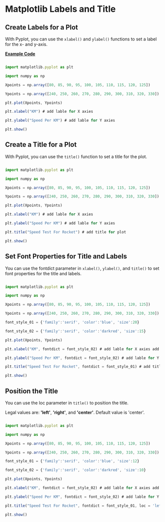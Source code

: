 # Matplotlib Labels and Title

## Create Labels for a Plot

With Pyplot, you can use the `xlabel()` and `ylabel()` functions to set a label for the x- and y-axis.

[**Example Code**]()

```javascript

import matplotlib.pyplot as plt

import numpy as np

Xpoints = np.array([80, 85, 90, 95, 100, 105, 110, 115, 120, 125])

Ypoints = np.array([240, 250, 260, 270, 280, 290, 300, 310, 320, 330])

plt.plot(Xpoints, Ypoints)

plt.xlabel("KM") # add lable for X axies

plt.ylabel("Speed Per KM") # add lable for Y axies

plt.show()

```
## Create a Title for a Plot

With Pyplot, you can use the `title()` function to set a title for the plot.

```javascript

import matplotlib.pyplot as plt

import numpy as np

Xpoints = np.array([80, 85, 90, 95, 100, 105, 110, 115, 120, 125])

Ypoints = np.array([240, 250, 260, 270, 280, 290, 300, 310, 320, 330])

plt.plot(Xpoints, Ypoints)

plt.xlabel("KM") # add lable for X axies

plt.ylabel("Speed Per KM") # add lable for Y axies

plt.title("Speed Test For Rocket") # add title for plot 

plt.show()

```

## Set Font Properties for Title and Labels

You can use the fontdict parameter in `xlabel()`, `ylabel()`, and `title()` to set font properties for the title and labels.

```javascript

import matplotlib.pyplot as plt

import numpy as np

Xpoints = np.array([80, 85, 90, 95, 100, 105, 110, 115, 120, 125])

Ypoints = np.array([240, 250, 260, 270, 280, 290, 300, 310, 320, 330])

font_style_01 = {'family':'serif', 'color':'blue', 'size':20}

font_style_02 = {'family':'serif', 'color':'darkred', 'size':15}

plt.plot(Xpoints, Ypoints)

plt.xlabel("KM", fontdict = font_style_02) # add lable for X axies add properties

plt.ylabel("Speed Per KM", fontdict = font_style_02) # add lable for Y axies add properties

plt.title("Speed Test For Rocket", fontdict = font_style_01) # add title for plot add properties

plt.show()

```

## Position the Title
You can use the loc parameter in `title()` to position the title.

Legal values are: **'left'**, **'right'**, and **'center'**. Default value is 'center'.

```javascript

import matplotlib.pyplot as plt

import numpy as np

Xpoints = np.array([80, 85, 90, 95, 100, 105, 110, 115, 120, 125])

Ypoints = np.array([240, 250, 260, 270, 280, 290, 300, 310, 320, 330])

font_style_01 = {'family':'serif', 'color':'blue', 'size':12}

font_style_02 = {'family':'serif', 'color':'darkred', 'size':10}

plt.plot(Xpoints, Ypoints)

plt.xlabel("KM", fontdict = font_style_02) # add lable for X axies add properties

plt.ylabel("Speed Per KM", fontdict = font_style_02) # add lable for Y axies add properties

plt.title("Speed Test For Rocket", fontdict = font_style_01, loc = 'left') # add title for plot add properties

plt.show()

```